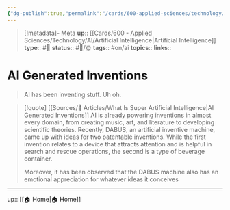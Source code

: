 ```yaml
---
{"dg-publish":true,"permalink":"/cards/600-applied-sciences/technology/ai/ai-generated-inventions/","title":"AI Generated Inventions"}
---
```


> [!metadata]- Meta
> **up**:: [[Cards/600 - Applied Sciences/Technology/AI/Artificial Intelligence\|Artificial Intelligence]]
> **type**:: #📝 
> **status**:: #📝/🌞
> **tags**::  #on/ai
> **topics**:: 
> **links**::


# AI Generated Inventions

> AI has been inventing stuff. Uh oh.


> [!quote] [[Sources/📰 Articles/What Is Super Artificial Intelligence\|AI Generated Inventions]]
> AI is already powering inventions in almost every domain, from creating music, art, and literature to developing scientific theories. Recently, DABUS, an artificial inventive machine, came up with ideas for two patentable inventions. While the first invention relates to a device that attracts attention and is helpful in search and rescue operations, the second is a type of beverage container.
> 
> Moreover, it has been observed that the DABUS machine also has an emotional appreciation for whatever ideas it conceives


---
up:: [[🏠 Home\|🏠 Home]]

